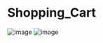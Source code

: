 # Shopping_Cart
![image](https://user-images.githubusercontent.com/115619988/203728546-782a4d53-8ed9-4075-8427-00689a891851.png)
![image](https://user-images.githubusercontent.com/115619988/203728957-c4fe2d0c-fe9e-481d-b8de-24ca225078e6.png)


